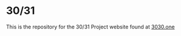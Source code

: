 # 30/31

This is the repository for the 30/31 Project website found at [3030.one](http://www.3030.one)
